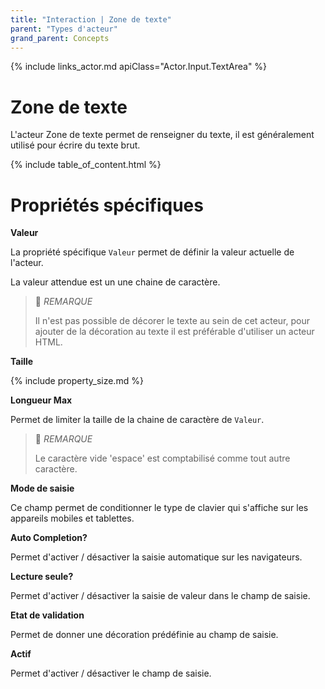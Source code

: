 ```yaml
---
title: "Interaction | Zone de texte"
parent: "Types d'acteur"
grand_parent: Concepts
---
```


{% include links_actor.md apiClass="Actor.Input.TextArea" %}

# Zone de texte

L'acteur Zone de texte permet de renseigner du texte, il est généralement utilisé pour écrire du texte brut.

{% include table_of_content.html %}

# Propriétés spécifiques

**Valeur**

La propriété spécifique `Valeur` permet de définir la valeur actuelle de l'acteur.

La valeur attendue est un une chaine de caractère.

>📌 *REMARQUE*<br>
>
>Il n'est pas possible de décorer le texte au sein de cet acteur, pour ajouter de la décoration au texte il est préférable d'utiliser un acteur HTML.

**Taille**

{% include property_size.md %}

**Longueur Max**

Permet de limiter la taille de la chaine de caractère de `Valeur`.

>📌 *REMARQUE*<br>
>
>Le caractère vide 'espace' est comptabilisé comme tout autre caractère.

**Mode de saisie**

Ce champ permet de conditionner le type de clavier qui s'affiche sur les appareils mobiles et tablettes.

**Auto Completion?**

Permet d'activer / désactiver la saisie automatique sur les navigateurs.

**Lecture seule?**

Permet d'activer / désactiver la saisie de valeur dans le champ de saisie.

**Etat de validation**

Permet de donner une décoration prédéfinie au champ de saisie.

**Actif**

Permet d'activer / désactiver le champ de saisie.